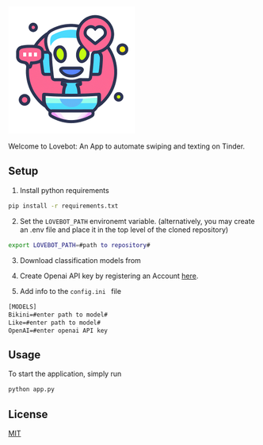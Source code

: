 
![](/assets/logo_small_centered.png?raw=true "Logo")

Welcome to Lovebot:
An App to automate swiping and texting on Tinder.

## Setup

1. Install python requirements
```bash
pip install -r requirements.txt
```

2. Set the ```LOVEBOT_PATH``` environemt variable. (alternatively, you may create an .env file and place it in the top level of the cloned repository)
```bash
export LOVEBOT_PATH=#path to repository#
```


3. Download classification models from 

4. Create Openai API key by registering an Account [here](https://openai.com/api/).

5. Add info to the  ```config.ini ``` file
```
[MODELS]
Bikini=#enter path to model#
Like=#enter path to model#
OpenAI=#enter openai API key
```


## Usage

To start the application, simply run
```bash
python app.py
```


## License
[MIT](https://choosealicense.com/licenses/mit/)
